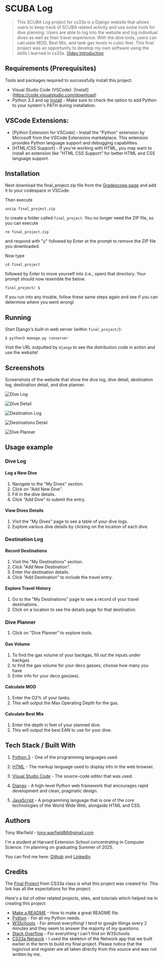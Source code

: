 # SCUBA Log
> This SCUBA Log project for cs33a is a Django website that allows users to keep track of SCUBA related activity and use some tools for dive planning. Users are able to log into the website and log individual dives as well as their travel experience. With the dive tools, users can calculate MOD, Best Mix, and tank gas levels in cubic feet. This final project was an opportunity to develop my own software using the skills I learned in cs33a.
[Video Introduction](https://youtu.be/w1aJbZv79zE)


## Requirements  (Prerequisites)
Tools and packages required to successfully install this project.
* Visual Studio Code (VSCode): [Install] (https://code.visualstudio.com/download)
* Python 3.3 and up [Install](https://www.python.org/downloads/) - Make sure to check the option to add Python to your system's PATH during installation.

## VSCode Extensions:
* [Python Extension for VSCode] - Install the "Python" extension by Microsoft from the VSCode Extensions marketplace. This extension provides Python language support and debugging capabilities.
* [HTML/CSS Support] - If you're working with HTML, you may want to install an extension like "HTML CSS Support" for better HTML and CSS language support.


## Installation
Next download the final_project.zip file from the [Gradescope page](https://www.gradescope.com/courses/564771) and add it to your codespace in VSCode.

Then execute

`unzip final_project.zip`

to create a folder called `final_project`. You no longer need the ZIP file, so you can execute

`rm final_project.zip`

and respond with "y" followed by Enter at the prompt to remove the ZIP file you downloaded.

Now type

`cd final_project`

followed by Enter to move yourself into (i.e., open) that directory. Your prompt should now resemble the below.

`final_project/ $`

If you run into any trouble, follow these same steps again and see if you can determine where you went wrong!

## Running

Start Django's built-in web server (within `final_project/`):

`$ python3 manage.py runserver`

Visit the URL outputted by `django` to see the distribution code in action and use the website!

## Screenshots
Screenshots of the website that show the dive log, dive detail, destination log, destination detail, and dive planner.

![Dive Log](https://drive.google.com/file/d/1CPTVby-xo-RaEuaeb6DQ48zDredT6K3b/view?usp=sharing)


![Dive Detail](https://drive.google.com/file/d/1rQdc3v5DcJ8aQLCngNV4uqn_dEgRwLoC/view?usp=sharing)


![Destination Log](https://drive.google.com/file/d/1qmpO8UaHg_V8p-LG6qPlynecoYApIA5z/view?usp=sharing)


![Destinations Detail](https://drive.google.com/file/d/1DaOAUgVF4dxMKbeMbPzpso7nIQUTox7Y/view?usp=sharing)


![Dive Planner](https://drive.google.com/file/d/1PNTXZdU-zyrsQ8WwV6kVgOyXbvaNWbkS/view?usp=sharing)

## Usage example
### Dive Log
#### Log a New Dive

1. Navigate to the "My Dives" section.
2. Click on "Add New Dive".
3. Fill in the dive details.
4. Click "Add Dive" to submit the entry.

#### View Dives Details

1. Visit the "My Dives" page to see a table of your dive logs.
2. Explore various dive details by clicking on the location of each dive.

### Destination Log

#### Record Destinations

1. Visit the "My Destinations" section.
2. Click "Add New Destination".
3. Enter the destination details.
4. Click "Add Destination" to include the travel entry.

#### Explore Travel History

1. Go to the "My Destinations" page to see a record of your travel destinations.
2. Click on a location to see the details page for that destination.

### Dive Planner

1. Click on "Dive Planner" to explore tools.

#### Gas Volume

1. To find the gas volume of your backgas, fill out the inputs under backgas
2. to find the gas volume for your deco gasses, choose how many you have
3. Enter info for your deco gas(ses).

#### Calculate MOD

1. Enter the O2% of your tanks.
2. This will output the Max Operating Depth for the gas.

#### Calculate Best Mix

1. Enter the depth in feet of your planned dive.
2. This will output the best EAN to use for your dive.

## Tech Stack / Built With
1. [Python 3](https://www.python.org/download/releases/3.0/) - One of the programming languages used.

2. [HTML](https://developer.mozilla.org/en-US/docs/Learn/Getting_started_with_the_web/HTML_basics) - The markup language used to display info in the web browser.

3. [Visual Studio Code](https://code.visualstudio.com/) - The source-code editor that was used.

4. [Django](https://www.djangoproject.com/) - A high-level Python web framework that encourages rapid development and clean, pragmatic design.

5. [JavaScript](https://www.javascript.com/) - A programming language that is one of the core technologies of the World Wide Web, alongside HTML and CSS.


## Authors
Tony Warfield - tony.warfield86@gmail.com

I'm a student at Harvard Extension School concentrating in Computer Science. I'm planning on graduating Summer of 2025.

You can find me here:
[Github](https://github.com/aaphid256) and
[LinkedIn](https://www.linkedin.com/in/tonywarfieldta/)

## Credits
The [Final Project](https://cs50.harvard.edu/extension/web/2023/fall/projects/final/) from CS33a class is what this project was created for. This link has all the expectations for the project.

Here's a list of other related projects, sites, and tutorials which helped me in creating this project:

- [Make a README](https://medium.com/@sagarganiga468/how-to-create-a-stunning-readme-md-edf1c74b6a46) - How to make a great README file.
- [Python](https://www.python.org) - For all my Python needs.
- [W3Schools](https://www.w3schools.com/) - For almost everything! I tend to google things every 2 minutes and they seem to answer the majority of my questions.
- [Stack Overflow](https://stackoverflow.com/) - For everything I can't find on W3Schools.
- [CS33a Network](https://cs50.harvard.edu/extension/web/2023/fall/projects/4/network/) - I used the skeleton of the Network app that we built earlier in the term to build my final project. Please notice that the login/out and register are all taken directly from this source and was not written by me.
